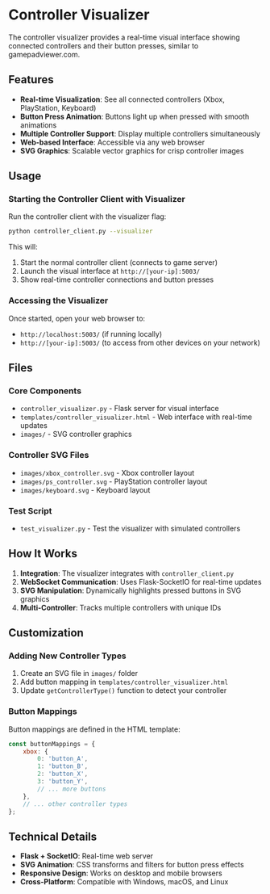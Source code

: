# Controller Visualizer

The controller visualizer provides a real-time visual interface showing connected controllers and their button presses, similar to gamepadviewer.com.

## Features

- **Real-time Visualization**: See all connected controllers (Xbox, PlayStation, Keyboard)
- **Button Press Animation**: Buttons light up when pressed with smooth animations
- **Multiple Controller Support**: Display multiple controllers simultaneously
- **Web-based Interface**: Accessible via any web browser
- **SVG Graphics**: Scalable vector graphics for crisp controller images

## Usage

### Starting the Controller Client with Visualizer

Run the controller client with the visualizer flag:

```bash
python controller_client.py --visualizer
```

This will:
1. Start the normal controller client (connects to game server)
2. Launch the visual interface at `http://[your-ip]:5003/`
3. Show real-time controller connections and button presses

### Accessing the Visualizer

Once started, open your web browser to:
- `http://localhost:5003/` (if running locally)
- `http://[your-ip]:5003/` (to access from other devices on your network)

## Files

### Core Components
- `controller_visualizer.py` - Flask server for visual interface
- `templates/controller_visualizer.html` - Web interface with real-time updates
- `images/` - SVG controller graphics

### Controller SVG Files
- `images/xbox_controller.svg` - Xbox controller layout
- `images/ps_controller.svg` - PlayStation controller layout  
- `images/keyboard.svg` - Keyboard layout

### Test Script
- `test_visualizer.py` - Test the visualizer with simulated controllers

## How It Works

1. **Integration**: The visualizer integrates with `controller_client.py`
2. **WebSocket Communication**: Uses Flask-SocketIO for real-time updates
3. **SVG Manipulation**: Dynamically highlights pressed buttons in SVG graphics
4. **Multi-Controller**: Tracks multiple controllers with unique IDs

## Customization

### Adding New Controller Types

1. Create an SVG file in `images/` folder
2. Add button mapping in `templates/controller_visualizer.html`
3. Update `getControllerType()` function to detect your controller

### Button Mappings

Button mappings are defined in the HTML template:

```javascript
const buttonMappings = {
    xbox: {
        0: 'button_A',
        1: 'button_B', 
        2: 'button_X',
        3: 'button_Y',
        // ... more buttons
    },
    // ... other controller types
};
```

## Technical Details

- **Flask + SocketIO**: Real-time web server
- **SVG Animation**: CSS transforms and filters for button press effects
- **Responsive Design**: Works on desktop and mobile browsers
- **Cross-Platform**: Compatible with Windows, macOS, and Linux
